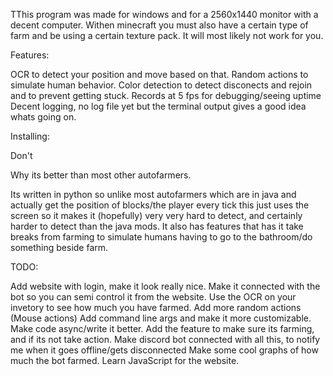 TThis program was made for windows and for a 2560x1440 monitor with a decent computer. Withen minecraft you must also have a certain type of farm and be using a certain texture pack. It will most likely not work for you.

Features:

OCR to detect your position and move based on that.
Random actions to simulate human behavior.
Color detection to detect disconects and rejoin and to prevent getting stuck.
Records at 5 fps for debugging/seeing uptime
Decent logging, no log file yet but the terminal output gives a good idea whats going on.

Installing:

Don't

Why its better than most other autofarmers.

Its written in python so unlike most autofarmers which are in java and actually get the position of blocks/the player every tick this just uses the screen so it makes it (hopefully) very very hard to detect, and certainly harder to detect than the java mods. It also has features that has it take breaks from farming to simulate humans having to go to the bathroom/do something beside farm.

TODO:

Add website with login, make it look really nice. Make it connected with the bot so you can semi control it from the website.
Use the OCR on your invetory to see how much you have farmed.
Add more random actions (Mouse actions)
Add command line args and make it more customizable.
Make code async/write it better.
Add the feature to make sure its farming, and if its not take action.
Make discord bot connected with all this, to notify me when it goes offline/gets disconnected
Make some cool graphs of how much the bot farmed.
Learn JavaScript for the website.


